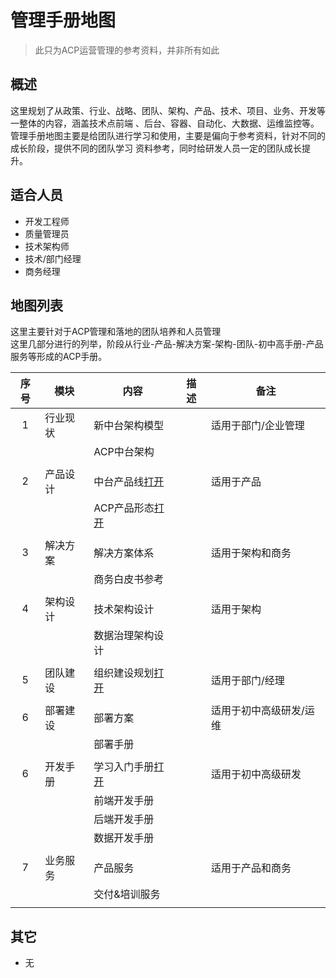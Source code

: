# 管理手册地图

> 此只为ACP运营管理的参考资料，并非所有如此

## 概述

这里规划了从政策、行业、战略、团队、架构、产品、技术、项目、业务、开发等一整体的内容，涵盖技术点前端
、后台、容器、自动化、大数据、运维监控等。
管理手册地图主要是给团队进行学习和使用，主要是偏向于参考资料，针对不同的成长阶段，提供不同的团队学习
资料参考，同时给研发人员一定的团队成长提升。

## 适合人员

- 开发工程师
- 质量管理员
- 技术架构师
- 技术/部门经理
- 商务经理

## 地图列表

这里主要针对于ACP管理和落地的团队培养和人员管理<br/>
这里几部分进行的列举，阶段从行业-产品-解决方案-架构-团队-初中高手册-产品服务等形成的ACP手册。

| 序号 | 模块     | 内容                        | 描述 | 备注                    |
|:----:|----------|-----------------------------|------|-------------------------|
| 1    | 行业现状 | 新中台架构模型              |      | 适用于部门/企业管理     |
|      |          | ACP中台架构                 |      |                         |
|      |          |                             |      |                         |
| 2    | 产品设计 | 中台产品线[打开][link-02]   |      | 适用于产品              |
|      |          | ACP产品形态[打开][link-01]  |      |                         |
|      |          |                             |      |                         |
| 3    | 解决方案 | 解决方案体系                |      | 适用于架构和商务        |
|      |          | 商务白皮书参考              |      |                         |
|      |          |                             |      |                         |
| 4    | 架构设计 | 技术架构设计                |      | 适用于架构              |
|      |          | 数据治理架构设计            |      |                         |
|      |          |                             |      |                         |
| 5    | 团队建设 | 组织建设规划[打开][link-04] |      | 适用于部门/经理         |
|      |          |                             |      |                         |
| 6    | 部署建设 | 部署方案                    |      | 适用于初中高级研发/运维 |
|      |          | 部署手册                    |      |                         |
|      |          |                             |      |                         |
| 6    | 开发手册 | 学习入门手册[打开][link-03] |      | 适用于初中高级研发      |
|      |          | 前端开发手册                |      |                         |
|      |          | 后端开发手册                |      |                         |
|      |          | 数据开发手册                |      |                         |
|      |          |                             |      |                         |
| 7    | 业务服务 | 产品服务                    |      | 适用于产品和商务        |
|      |          | 交付&培训服务               |      |                         |
|      |          |                             |      |                         |

[link-01]: /display/
[link-02]: /platform/
[link-03]: /firstlearn/
[link-04]: /group/01_部门建设/

## 其它

- 无


